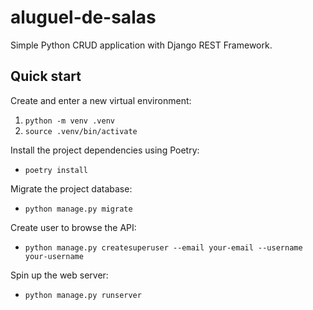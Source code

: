 # aluguel-de-salas

Simple Python CRUD application with Django REST Framework.

## Quick start

Create and enter a new virtual environment:
1. `python -m venv .venv`
2. `source .venv/bin/activate`

Install the project dependencies using Poetry:
- `poetry install`

Migrate the project database:
- `python manage.py migrate`

Create user to browse the API:
- `python manage.py createsuperuser --email your-email --username your-username`

Spin up the web server:
- `python manage.py runserver`
